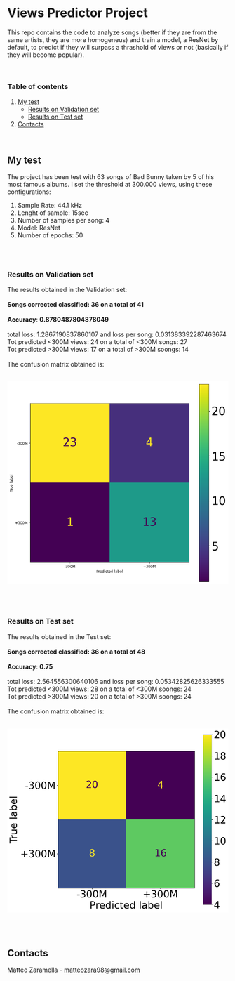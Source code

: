 # Views Predictor Project

This repo contains the code to analyze songs (better if they are from the same artists, they are more homogeneus) and train a model, a ResNet by default, to predict if they will surpass a thrashold of views or not (basically if they will become popular).

<br>

<!-- TABLE OF CONTENTS -->
  ### Table of contents
  <ol>
    <li>
      <a href="#my-test">My test</a>
      <ul>
        <li><a href="#results-on-validation-set">Results on Validation set</a></li>
        <li><a href="#results-on-test-set">Results on Test set</a></li>
      </ul>
    </li>
    <li>
      <a href="#contacts">Contacts</a>
    </li>
  </ol>

<br>

## My test
The project has been test with 63 songs of Bad Bunny taken by 5 of his most famous albums. I set the threshold at 300.000 views, using these configurations:
 <ol>
    <li>Sample Rate: 44.1 kHz</li>
    <li>Lenght of sample: 15sec</li>
    <li>Number of samples per song: 4</li>
    <li>Model: ResNet</li>
    <li>Number of epochs: 50</li>
  </ol>

<br>
<br>

### Results on Validation set
The results obtained in the Validation set:
<br>
<br>
<b>Songs corrected classified:  36  on a total of  41</b>
<br>
<br>
<b>Accuracy</b>:  <b>0.8780487804878049</b>
<br>
<br>
total loss:  1.2867190837860107  and loss per song:  0.031383392287463674
<br>
Tot predicted &lt;300M views: 24 on a total of &lt;300M songs: 27
<br>
Tot predicted >300M views:  17 on a total of >300M soongs:  14
<br>
<br>
The confusion matrix obtained is: 
<br>
<br>


![Confusion Matrix for Validation set](assets/valid_cm.png)

<br>
<br>


### Results on Test set
The results obtained in the Test set:
<br>
<br>
<b>Songs corrected classified:  36  on a total of  48</b>
<br>
<br>
<b>Accuracy</b>:  <b>0.75</b>
<br>
<br>
total loss:  2.564556300640106  and loss per song:  0.05342825626333555
<br>
Tot predicted &lt;300M views:  28 on a total of &lt;300M soongs:  24
<br>
Tot predicted >300M views:  20 on a total of >300M soongs:  24
<br>
<br>
The confusion matrix obtained is: 
<br>
<br>


![Confusion Matrix for Validation set](assets/test_cm.png)



<br>
<br>

## Contacts
Matteo Zaramella - matteozara98@gmail.com

<br>
<br>
